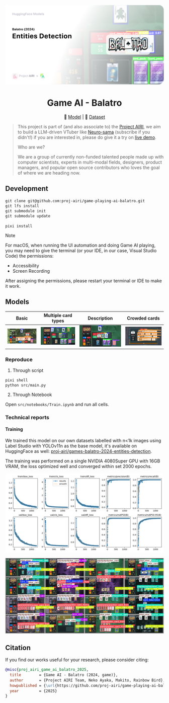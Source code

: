<p align="center">
  <img src="./docs/cover.png">
</p>

<h1 align="center">
  Game AI - Balatro
</h1>

<p align="center">
  🤗 <a href="https://huggingface.co/proj-airi/games-balatro-2024-yolo-entities-detection">Model</a> | 🤗 <a href="https://huggingface.co/datasets/proj-airi/games-balatro-2024-entities-detection">Dataset</a>
</p>

> This project is part of (and also associate to) the [Project AIRI](https://github.com/moeru-ai/airi), we aim to build a LLM-driven VTuber like [Neuro-sama](https://www.youtube.com/@Neurosama) (subscribe if you didn't!) if you are interested in, please do give it a try on [live demo](https://airi.moeru.ai).
>
> Who are we?
>
> We are a group of currently non-funded talented people made up with computer scientists, experts in multi-modal fields, designers, product managers, and popular open source contributors who loves the goal of where we are heading now.

## Development

```shell
git clone git@github.com:proj-airi/game-playing-ai-balatro.git
git lfs install
git submodule init
git submodule update

pixi install
```

> [!NOTE]
> For macOS, when running the UI automation and doing Game AI playing, you may need to give the terminal (or your IDE, in our case, Visual Studio Code) the permissions:
>
> - Accessibility
> - Screen Recording
>
> After assigning the permissions, please restart your terminal or IDE to make it work.

## Models

| Basic                     | Multiple card types       | Description               | Crowded cards             |
| ------------------------- | ------------------------- | ------------------------- | ------------------------- |
| ![](./docs/example-1.jpg) | ![](./docs/example-2.jpg) | ![](./docs/example-3.jpg) | ![](./docs/example-4.jpg) |

### Reproduce

1. Through script

```shell
pixi shell
python src/main.py
```

2. Through Notebook

Open `src/notebooks/Train.ipynb` and run all cells.

### Technical reports

#### Training

We trained this model on our own datasets labelled with n<1k images using Label Studio with YOLOv11n as the base model, it's
available on HuggingFace as well: [proj-airi/games-balatro-2024-entities-detection](https://huggingface.co/datasets/proj-airi/games-balatro-2024-entities-detection).

The training was performed on a single NVIDIA 4080Super GPU with 16GB VRAM, the loss optimized well and converged within set 2000 epochs.

![](./docs/training-metrics-1.png)

![](./docs/training-metrics-2.jpg)

## Citation

If you find our works useful for your research, please consider citing:

```bibtex
@misc{proj_airi_game_ai_balatro_2025,
  title        = {Game AI - Balatro (2024, game)},
  author       = {Project AIRI Team, Neko Ayaka, Makito, Rainbow Bird},
  howpublished = {\url{https://github.com/proj-airi/game-playing-ai-balatro}},
  year         = {2025}
}
```
